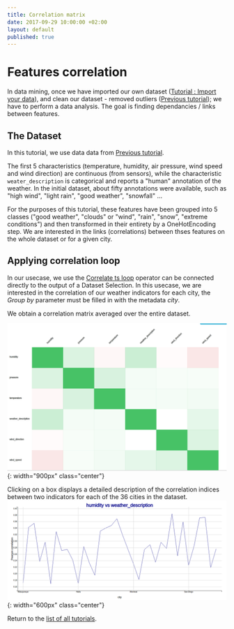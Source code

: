 ```yaml
---
title: Correlation matrix
date: 2017-09-29 10:00:00 +02:00
layout: default
published: true
---
```



# Features correlation

In data mining, once we have imported our own dataset ([Tutorial : Import your data](/doc/tutorials/tuto_imports.html)), and clean our dataset - removed outliers ([Previous tutorial](/doc/tutorials/tuto_cutY.html)); we have to perform a data analysis. The goal is finding dependancies / links between features.

## The Dataset

In this tutorial, we use data data from [Previous tutorial](/doc/tutorials/tuto_cutY.html).

The first 5 characteristics (temperature, humidity, air pressure, wind speed and wind direction) are continuous (from sensors), while the characteristic `weater_description` is categorical and reports a "human" annotation of the weather. In the initial dataset, about fifty annotations were available, such as "high wind", "light rain", "good weather", "snowfall" ...

For the purposes of this tutorial, these features have been grouped into 5 classes ("good weather", "clouds" or "wind", "rain", "snow", "extreme conditions") and then transformed in their entirety by a OneHotEncoding step. We are interested in the links (correlations) between thses features on the whole dataset or for a given city.

## Applying correlation loop

In our usecase, we use the [Correlate ts loop](/doc/operators/correlateTsLoop.html) operator can be connected directly to the output of a Dataset Selection. In this usecase, we are interested in the correlation of our weather indicators for each city, the *Group by* parameter must be filled in with the metadata *city*.

We obtain a correlation matrix averaged over the entire dataset.

![Alternate text](/img/tuto_corr/correlationLoop.png "correlation loop"){: width="900px" class="center"}

Clicking on a box displays a detailed description of the correlation indices between two indicators for each of the 36 cities in the dataset.
![Alternative text](/img/tuto_corr/humidity_vs_weather_desc.png "weather_description"){: width="600px" class="center"}

Return to the [list of all tutorials](/tutorials.html).
